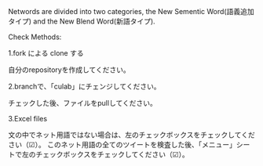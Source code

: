 Networds are divided into two categories, the New Sementic Word(語義追加タイプ) and the New Blend Word(新語タイプ).

Check Methods:

1.fork による clone する

自分のrepositoryを作成してください。

2.branchで、「culab」にチェンジしてください。

チェックした後、ファイルをpullしてください。

3.Excel files

文の中でネット用語ではない場合は、左のチェックボックスをチェックしてください（☑）。
このネット用語の全てのツイートを検査した後、「メニュー」シートで左のチェックボックスをチェックしてください（☑）。
